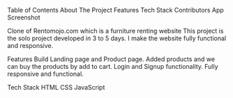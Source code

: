 Table of Contents
About The Project
Features
Tech Stack
Contributors
App Screenshot

Clone of Rentomojo.com which is a furniture renting website
This project is the solo project developed in 3 to 5 days.
I make the website fully functional and responsive.

Features
Build Landing page and Product page.
Added products and we can buy the products by add to cart.
Login and Signup functionality.
Fully responsive and functional.

Tech Stack
HTML
CSS
JavaScript


